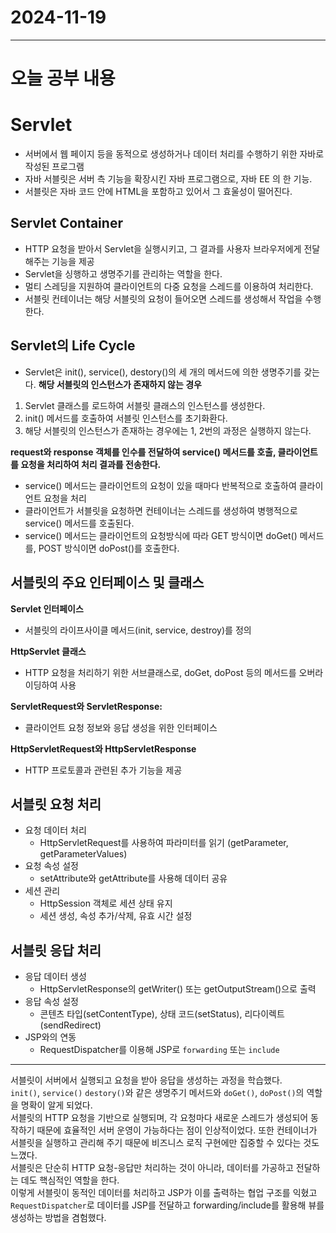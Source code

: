 # 2024-11-19
---

# 오늘 공부 내용

# Servlet
- 서버에서 웹 페이지 등을 동적으로 생성하거나 데이터 처리를 수행하기 위한 자바로 작성된 프로그램
- 자바 서블릿은 서버 측 기능을 확장시킨 자바 프로그램으로, 자바 EE 의 한 기능.
- 서블릿은 자바 코드 안에 HTML을 포함하고 있어서 그 효울성이 떨어진다.

## Servlet Container
- HTTP 요청을 받아서 Servlet을 실행시키고, 그 결과를 사용자 브라우저에게 전달해주는 기능을 제공
- Servlet을 싱행하고 생명주기를 관리하는 역할을 한다.
- 멀티 스레딩을 지원하여 클라이언트의 다중 요청을 스레드를 이용하여 처리한다.
- 서블릿 컨테이너는 해당 서블릿의 요청이 들어오면 스레드를 생성해서 작업을 수행한다.

## Servlet의 Life Cycle
- Servlet은 init(), service(), destory()의 세 개의 메서드에 의한 생명주기를 갖는다.
  **해당 서블릿의 인스턴스가 존재하지 않는 경우**
1) Servlet 클래스를 로드하여 서블릿 클래스의 인스턴스를 생성한다.
2) init() 메서드를 호출하여 서블릿 인스턴스를 초기화환다.
3) 해당 서블릿의 인스턴스가 존재하는 경우에는 1, 2번의 과정은 실행하지 않는다.

**request와 response 객체를 인수를 전달하여 service() 메서드를 호출, 클라이언트를 요청을 처리하여 처리 결과를 전송한다.**
- service() 메서드는 클라이언트의 요청이 있을 때마다 반복적으로 호출하여 클라이언트 요청을 처리
- 클라이언트가 서블릿을 요청하면 컨테이너는 스레드를 생성하여 병행적으로 service() 메서드를 호출된다.
- service() 메서드는 클라이언트의 요청방식에 따라 GET 방식이면 doGet() 메서드를, POST 방식이면 doPost()를 호출한다.

## 서블릿의 주요 인터페이스 및 클래스
**Servlet 인터페이스**

- 서블릿의 라이프사이클 메서드(init, service, destroy)를 정의

**HttpServlet 클래스**
- HTTP 요청을 처리하기 위한 서브클래스로, doGet, doPost 등의 메서드를 오버라이딩하여 사용

**ServletRequest와 ServletResponse:**
- 클라이언트 요청 정보와 응답 생성을 위한 인터페이스

**HttpServletRequest와 HttpServletResponse**
- HTTP 프로토콜과 관련된 추가 기능을 제공

## 서블릿 요청 처리
- 요청 데이터 처리
  - HttpServletRequest를 사용하여 파라미터를 읽기 (getParameter, getParameterValues)
- 요청 속성 설정
  - setAttribute와 getAttribute를 사용해 데이터 공유
- 세션 관리
  - HttpSession 객체로 세션 상태 유지
  - 세션 생성, 속성 추가/삭제, 유효 시간 설정

## 서블릿 응답 처리
- 응답 데이터 생성
  - HttpServletResponse의 getWriter() 또는 getOutputStream()으로 출력
- 응답 속성 설정
  - 콘텐츠 타입(setContentType), 상태 코드(setStatus), 리다이렉트(sendRedirect)
- JSP와의 연동
  - RequestDispatcher를 이용해 JSP로 `forwarding` 또는 `include`

---
서블릿이 서버에서 실행되고 요청을 받아 응답을 생성하는 과정을 학습했다. <br>
`init()`, `service()` `destory()`와 같은 생명주기 메서드와 `doGet()`, `doPost()`의 역할을 명확이 알게 되었다. <br>
서블릿의 HTTP 요청을 기반으로 실행되며, 각 요청마다 새로운 스레드가 생성되어 동작하기 때문에 효율적인 서버 운영이 가능하다는 점이 인상적이었다.
또한 컨테이너가 서블릿을 실행하고 관리해 주기 때문에 비즈니스 로직 구현에만 집중할 수 있다는 것도 느꼈다. <br>
서블릿은 단순히 HTTP 요청-응답만 처리하는 것이 아니라, 데이터를 가공하고 전달하는 데도 핵심적인 역할을 한다. <br>
이렇게 서블릿이 동적인 데이터를 처리하고 JSP가 이를 출력하는 협업 구조를 익혔고 `RequestDispatcher`로 데이터를 JSP를 전달하고
forwarding/include를 활용해 뷰를 생성하는 방법을 겸험했다.
